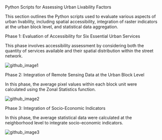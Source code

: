 Python Scripts for Assessing Urban Livability Factors

This section outlines the Python scripts used to evaluate various aspects of urban livability, including spatial accessibility, integration of raster indicators at the urban block level, and statistical data aggregation.



Phase 1: Evaluation of Accessibility for Six Essential Urban Services

This phase involves accessibility assessment by considering both the quantity of services available and their spatial distribution within the street network.

![github_image1](https://github.com/ehsan-najafi/gis-based-urban-livability-assessment/assets/142501937/270c7975-4e53-425c-bceb-e80a07390f50)



Phase 2: Integration of Remote Sensing Data at the Urban Block Level

In this phase, the average pixel values within each block unit were calculated using the Zonal Statistics function.

![github_image2](https://github.com/ehsan-najafi/gis-based-urban-livability-assessment/assets/142501937/60f6361f-4af2-4c7b-bac5-707e630ca5b4)



Phase 3: Integration of Socio-Economic Indicators

In this phase, the average statistical data were calculated at the neighborhood level to integrate socio-economic indicators.

![github_image3](https://github.com/ehsan-najafi/gis-based-urban-livability-assessment/assets/142501937/ed7a7998-98fe-4d01-ae01-a3f0198581d1)

